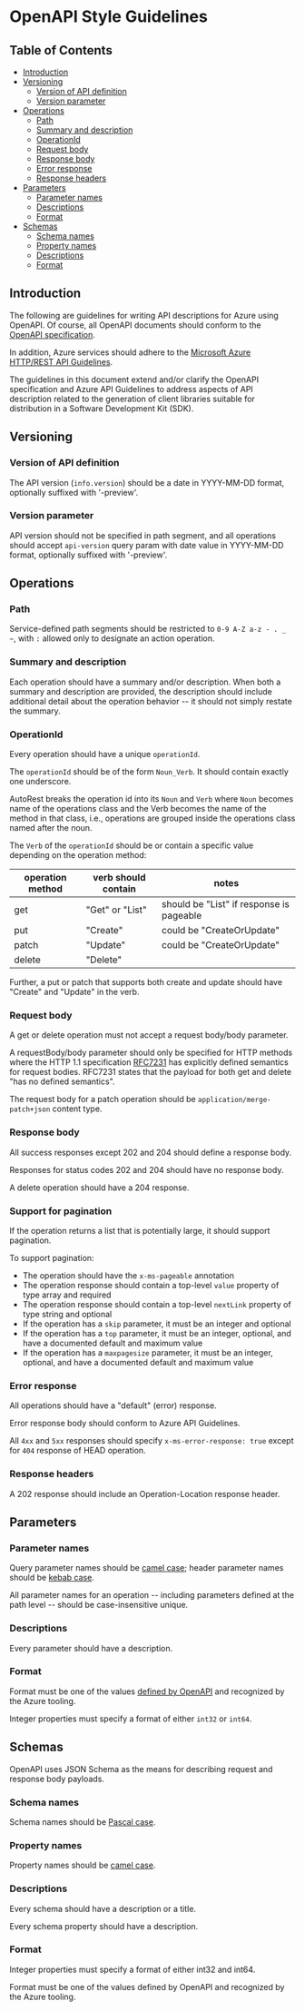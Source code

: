 # OpenAPI Style Guidelines

## Table of Contents

<!--
  The TOC below is generated using the `markdown-toc` node package.

      https://github.com/jonschlinkert/markdown-toc

  You should regenerate the TOC after making changes to this file.

      ./node_modules/.bin/markdown-toc -i openapi-style-guidelines.md
  -->

<!-- markdownlint-disable MD004 -->
<!-- toc -->

- [Introduction](#introduction)
- [Versioning](#versioning)
  * [Version of API definition](#version-of-api-definition)
  * [Version parameter](#version-parameter)
- [Operations](#operations)
  * [Path](#path)
  * [Summary and description](#summary-and-description)
  * [OperationId](#operationid)
  * [Request body](#request-body)
  * [Response body](#response-body)
  * [Error response](#error-response)
  * [Response headers](#response-headers)
- [Parameters](#parameters)
  * [Parameter names](#parameter-names)
  * [Descriptions](#descriptions)
  * [Format](#format)
- [Schemas](#schemas)
  * [Schema names](#schema-names)
  * [Property names](#property-names)
  * [Descriptions](#descriptions-1)
  * [Format](#format-1)

<!-- tocstop -->
<!-- markdownlint-enable MD004 -->

<!-- --------------------------------------------------------------- -->

## Introduction

The following are guidelines for writing API descriptions for Azure using OpenAPI.
Of course, all OpenAPI documents should conform to the [OpenAPI specification](https://github.com/OAI/OpenAPI-Specification/blob/master/versions/3.0.3.md).

In addition, Azure services should adhere to the [Microsoft Azure HTTP/REST API Guidelines](https://github.com/microsoft/api-guidelines/blob/azureRestUpdates/azure/Guidelines.md).

The guidelines in this document extend and/or clarify the OpenAPI specification and Azure API Guidelines
to address aspects of API description related to the generation of client libraries
suitable for distribution in a Software Development Kit (SDK).

## Versioning

### Version of API definition

The API version (`info.version`) should be a date in YYYY-MM-DD format, optionally suffixed with '-preview'.

### Version parameter

API version should not be specified in path segment, and all operations should accept `api-version` query param with date value in YYYY-MM-DD format, optionally suffixed with '-preview'.

<!-- --------------------------------------------------------------- -->

## Operations

### Path

Service-defined path segments should be restricted to `0-9 A-Z a-z - . _ ~`,
with `:` allowed only to designate an action operation.

### Summary and description

Each operation should have a summary and/or description.
When both a summary and description are provided, the description should include additional detail
about the operation behavior -- it should not simply restate the summary.

### OperationId

Every operation should have a unique `operationId`.

The `operationId` should be of the form `Noun_Verb`.  It should contain exactly one underscore.

AutoRest breaks the operation id into its `Noun` and `Verb` where `Noun` becomes name of the operations class and the Verb becomes the name of the method in that class, i.e., operations are grouped inside the operations class named after the noun.

The `Verb` of the `operationId` should be or contain a specific value depending on the operation method:

| operation method | verb should contain | notes  |
| ---------------- | ------------------- | ------ |
| get              | "Get" or "List"     | should be "List" if response is pageable |
| put              | "Create"            | could be "CreateOrUpdate" |
| patch            | "Update"            | could be "CreateOrUpdate" |
| delete           | "Delete"            | |

Further, a put or patch that supports both create and update should have "Create" and "Update" in the verb.

### Request body

A get or delete operation must not accept a request body/body parameter.

A requestBody/body parameter should only be specified for HTTP methods where
the HTTP 1.1 specification [RFC7231][RFC7231] has explicitly defined semantics for request bodies.
RFC7231 states that the payload for both get and delete "has no defined semantics".

The request body for a patch operation should be `application/merge-patch+json` content type.

### Response body

All success responses except 202 and 204 should define a response body.

Responses for status codes 202 and 204 should have no response body.

A delete operation should have a 204 response.

### Support for pagination

If the operation returns a list that is potentially large, it should support pagination.

To support pagination:
- The operation should have the `x-ms-pageable` annotation
- The operation response should contain a top-level `value` property of type array and required
- The operation response should contain a top-level `nextLink` property of type string and optional
- If the operation has a `skip` parameter, it must be an integer and optional
- If the operation has a `top` parameter, it must be an integer, optional, and have a documented default and maximum value
- If the operation has a `maxpagesize` parameter, it must be an integer, optional, and have a documented default and maximum value

### Error response

All operations should have a "default" (error) response.

Error response body should conform to Azure API Guidelines.

All `4xx` and `5xx` responses should specify `x-ms-error-response: true` except for `404` response of HEAD operation.

### Response headers

A 202 response should include an Operation-Location response header.

<!-- --------------------------------------------------------------- -->

## Parameters

### Parameter names

Query parameter names should be [camel case][wikipedia-camel-case]; header parameter names should be [kebab case][wikipedia-kebab-case].

All parameter names for an operation -- including parameters defined at the path level -- should be case-insensitive unique.

### Descriptions

Every parameter should have a description.

### Format

Format must be one of the values [defined by OpenAPI][openapi-data-types] and recognized by the Azure tooling.

Integer properties must specify a format of either `int32` or `int64`.

<!-- --------------------------------------------------------------- -->

## Schemas

OpenAPI uses JSON Schema as the means for describing request and response body payloads.

### Schema names

Schema names should be [Pascal case][wikipedia-camel-case].

### Property names

Property names should be [camel case][wikipedia-camel-case].

### Descriptions

Every schema should have a description or a title.

Every schema property should have a description.

### Format

Integer properties must specify a format of either int32 and int64.

Format must be one of the values defined by OpenAPI and recognized by the Azure tooling.

<!-- Links -->

[openapi-data-types]: https://github.com/OAI/OpenAPI-Specification/blob/main/versions/2.0.md#data-types
[RFC7231]: https://tools.ietf.org/html/rfc7231
[wikipedia-camel-case]: https://en.wikipedia.org/wiki/Camel_case
[wikipedia-kebab-case]: https://en.wikipedia.org/wiki/Letter_case#Kebab_case
